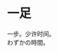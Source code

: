 # 一足

<div class="vocab-term">
<div class="vocab-term-title">一步。少许时间。</div>
<div class="vocab-term-content">
わずかの時間。
</div>
</div>